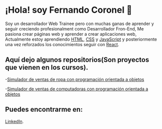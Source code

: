 # ¡Hola! soy Fernando Coronel 👋

Soy un desarrollador Web Trainee pero con muchas ganas de aprender y seguir creciendo profesionalment como Desarrollador Fron-End, Me pasiona crear páginas web y aprender a crear aplicaciones web, Actualmente estoy aprendiendo [HTML](https://developer.mozilla.org/es/docs/Web/HTML), [CSS](https://developer.mozilla.org/es/docs/Learn/CSS) y [JavaScript](https://developer.mozilla.org/es/docs/Web/JavaScript) y posteriormente una vez reforzados los conocimientos seguir con [React](https://es.reactjs.org/).




## Aquí dejo algunos repositorios(Son proyectos que vienen en los cursos).

-[Simulador de ventas de ropa con programación orientada a objetos](https://github.com/Fernando-Coronel/Repaso_JS/blob/main/01_sistema_de_ventas.js)

-[Simulador de ventas de computadoras con programación orientada a objetos](https://github.com/Fernando-Coronel/Repaso_JS/blob/main/02_mundo_pc.js)




## Puedes encontrarme en:

[LinkedIn](www.linkedin.com/in/fernando-coronel).

